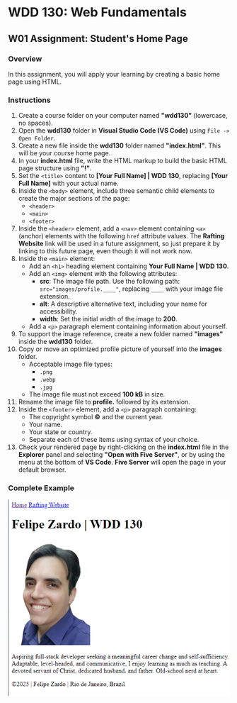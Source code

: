 # WDD 130: Web Fundamentals  

## W01 Assignment: Student's Home Page  

### Overview  
In this assignment, you will apply your learning by creating a basic home page using HTML.  

### Instructions  

1. Create a course folder on your computer named **"wdd130"** (lowercase, no spaces).  
2. Open the **wdd130** folder in **Visual Studio Code (VS Code)** using `File -> Open Folder`.  
3. Create a new file inside the **wdd130** folder named **"index.html"**. This will be your course home page.  
4. In your **index.html** file, write the HTML markup to build the basic HTML page structure using **"!"**.  
5. Set the `<title>` content to **[Your Full Name] | WDD 130**, replacing **[Your Full Name]** with your actual name.  
6. Inside the `<body>` element, include three semantic child elements to create the major sections of the page:  
   - `<header>`  
   - `<main>`  
   - `<footer>`  
7. Inside the `<header>` element, add a `<nav>` element containing `<a>` (anchor) elements with the following `href` attribute values. The **Rafting Website** link will be used in a future assignment, so just prepare it by linking to this future page, even though it will not work now.  
8. Inside the `<main>` element:  
   - Add an `<h1>` heading element containing **Your Full Name | WDD 130**.  
   - Add an `<img>` element with the following attributes:  
     - **src**: The image file path. Use the following path: `src="images/profile.____"`, replacing `____` with your image file extension.  
     - **alt**: A descriptive alternative text, including your name for accessibility.  
     - **width**: Set the initial width of the image to **200**.  
   - Add a `<p>` paragraph element containing information about yourself.  
9. To support the image reference, create a new folder named **"images"** inside the **wdd130** folder.  
10. Copy or move an optimized profile picture of yourself into the **images** folder.  
    - Acceptable image file types:  
      - `.png`  
      - `.webp`  
      - `.jpg`  
    - The image file must not exceed **100 kB** in size.  
11. Rename the image file to **profile.** followed by its extension.  
12. Inside the `<footer>` element, add a `<p>` paragraph containing:  
    - The copyright symbol **©** and the current year.  
    - Your name.  
    - Your state or country.  
    - Separate each of these items using syntax of your choice.  
13. Check your rendered page by right-clicking on the **index.html** file in the **Explorer** panel and selecting **"Open with Five Server"**, or by using the menu at the bottom of **VS Code**. **Five Server** will open the page in your default browser.  

### Complete Example  
![Complete Example Page](images/example.png)  
